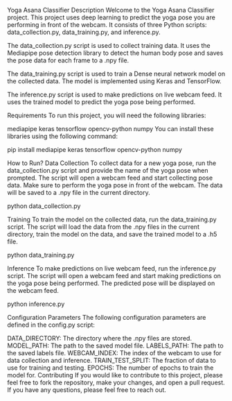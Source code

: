 Yoga Asana Classifier
Description
Welcome to the Yoga Asana Classifier project. This project uses deep learning to predict the yoga pose you are performing in front of the webcam. It consists of three Python scripts: data_collection.py, data_training.py, and inference.py.

The data_collection.py script is used to collect training data. It uses the Mediapipe pose detection library to detect the human body pose and saves the pose data for each frame to a .npy file.

The data_training.py script is used to train a Dense neural network model on the collected data. The model is implemented using Keras and TensorFlow.

The inference.py script is used to make predictions on live webcam feed. It uses the trained model to predict the yoga pose being performed.

Requirements
To run this project, you will need the following libraries:

mediapipe
keras
tensorflow
opencv-python
numpy
You can install these libraries using the following command:

pip install mediapipe keras tensorflow opencv-python numpy



How to Run?
Data Collection
To collect data for a new yoga pose, run the data_collection.py script and provide the name of the yoga pose when prompted. The script will open a webcam feed and start collecting pose data. Make sure to perform the yoga pose in front of the webcam. The data will be saved to a .npy file in the current directory.

python data_collection.py



Training
To train the model on the collected data, run the data_training.py script. The script will load the data from the .npy files in the current directory, train the model on the data, and save the trained model to a .h5 file.

python data_training.py



Inference
To make predictions on live webcam feed, run the inference.py script. The script will open a webcam feed and start making predictions on the yoga pose being performed. The predicted pose will be displayed on the webcam feed.

python inference.py



Configuration Parameters
The following configuration parameters are defined in the config.py script:

DATA_DIRECTORY: The directory where the .npy files are stored.
MODEL_PATH: The path to the saved model file.
LABELS_PATH: The path to the saved labels file.
WEBCAM_INDEX: The index of the webcam to use for data collection and inference.
TRAIN_TEST_SPLIT: The fraction of data to use for training and testing.
EPOCHS: The number of epochs to train the model for.
Contributing
If you would like to contribute to this project, please feel free to fork the repository, make your changes, and open a pull request. If you have any questions, please feel free to reach out.
